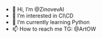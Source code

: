 - 👋 Hi, I’m @ZinovevAI
- 👀 I’m interested in CI\CD 
- 🌱 I’m currently learning Python
- 📫 How to reach me  TG: @ArtOW

<!---
ZinovevAI/ZinovevAI is a ✨ special ✨ repository because its `README.md` (this file) appears on your GitHub profile.
You can click the Preview link to take a look at your changes.
--->
